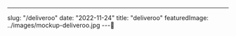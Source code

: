 ---
slug: "/deliveroo"
date: "2022-11-24"
title: "deliveroo"
featuredImage: ../images/mockup-deliveroo.jpg
---